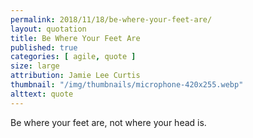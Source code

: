 ```yaml
---
permalink: 2018/11/18/be-where-your-feet-are/
layout: quotation
title: Be Where Your Feet Are
published: true
categories: [ agile, quote ]
size: large
attribution: Jamie Lee Curtis
thumbnail: "/img/thumbnails/microphone-420x255.webp"
alttext: quote
---
```


Be where your feet are, not where your head is.
